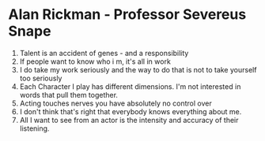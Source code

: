 # Alan Rickman - Professor Severeus Snape

1. Talent is an accident of genes - and a responsibility
2. If people want to know who i m, it's all in work
3. I do take my work seriously and the way to do that is not to take yourself too seriously
4. Each Character I play has different dimensions. I'm not interested in words that pull them together.
5. Acting touches nerves you have absolutely no control over
6. I don't think that's right that everybody knows everything about me.
7. All I want to see from an actor is the intensity and accuracy of their listening.
